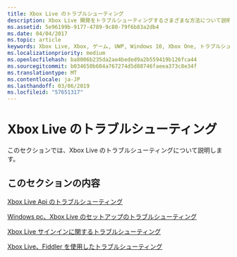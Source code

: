 ```yaml
---
title: Xbox Live のトラブルシューティング
description: Xbox Live 開発をトラブルシューティングするさまざまな方法について説明します。
ms.assetid: 5e96199b-9177-4789-9c80-79f6b83a2db4
ms.date: 04/04/2017
ms.topic: article
keywords: Xbox Live, Xbox, ゲーム, UWP, Windows 10, Xbox One, トラブルシューティング
ms.localizationpriority: medium
ms.openlocfilehash: ba8006b235da2ae4beded9a2b559419b126fca44
ms.sourcegitcommit: b034650b684a767274d5d88746faeea373c8e34f
ms.translationtype: MT
ms.contentlocale: ja-JP
ms.lasthandoff: 03/06/2019
ms.locfileid: "57651317"
---
```

# <a name="troubleshooting-xbox-live"></a>Xbox Live のトラブルシューティング

このセクションでは、Xbox Live のトラブルシューティングについて説明します。

## <a name="in-this-section"></a>このセクションの内容

[Xbox Live Api のトラブルシューティング](troubleshooting-the-xbox-live-services-api.md)

[Windows pc、Xbox Live のセットアップのトラブルシューティング](troubleshooting-pc-setup.md)

[Xbox Live サインインに関するトラブルシューティング](troubleshooting-sign-in.md)

[Xbox Live、Fiddler を使用したトラブルシューティング](how-to-set-up-fiddler-for-debugging.md)
